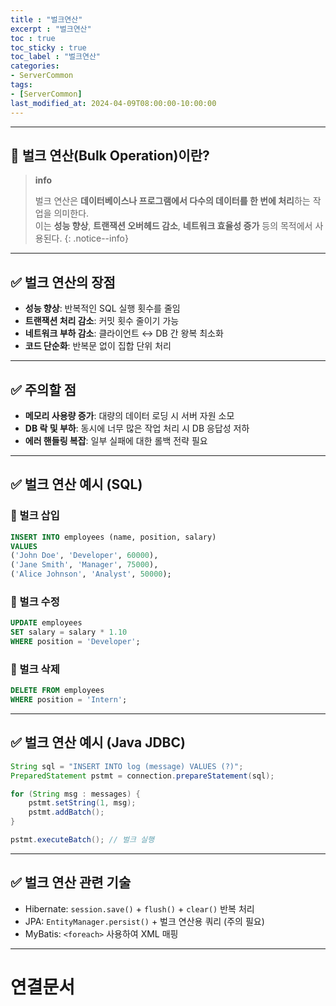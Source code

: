 ```yaml
---
title : "벌크연산"
excerpt : "벌크연산"
toc : true
toc_sticky : true
toc_label : "벌크연산"
categories:
- ServerCommon
tags:
- [ServerCommon]
last_modified_at: 2024-04-09T08:00:00-10:00:00
---
```

  
---
  
## 📌 벌크 연산(Bulk Operation)이란?

> **info**
>
> 벌크 연산은 **데이터베이스나 프로그램에서 다수의 데이터를 한 번에 처리**하는 작업을 의미한다.  
> 이는 **성능 향상**, **트랜잭션 오버헤드 감소**, **네트워크 효율성 증가** 등의 목적에서 사용된다. 
{: .notice--info}  

---
  
## ✅ 벌크 연산의 장점

- **성능 향상**: 반복적인 SQL 실행 횟수를 줄임
- **트랜잭션 처리 감소**: 커밋 횟수 줄이기 가능
- **네트워크 부하 감소**: 클라이언트 ↔ DB 간 왕복 최소화
- **코드 단순화**: 반복문 없이 집합 단위 처리

---
  
## ✅ 주의할 점

- **메모리 사용량 증가**: 대량의 데이터 로딩 시 서버 자원 소모
- **DB 락 및 부하**: 동시에 너무 많은 작업 처리 시 DB 응답성 저하
- **에러 핸들링 복잡**: 일부 실패에 대한 롤백 전략 필요

---
  
## ✅ 벌크 연산 예시 (SQL)
  
### 🔹 벌크 삽입
  
```sql
INSERT INTO employees (name, position, salary) 
VALUES 
('John Doe', 'Developer', 60000), 
('Jane Smith', 'Manager', 75000), 
('Alice Johnson', 'Analyst', 50000);
```
  
### 🔹 벌크 수정
  
```sql
UPDATE employees 
SET salary = salary * 1.10 
WHERE position = 'Developer';
```
  
### 🔹 벌크 삭제
  
```sql
DELETE FROM employees 
WHERE position = 'Intern';
```

---
  
## ✅ 벌크 연산 예시 (Java JDBC)
  
```java
String sql = "INSERT INTO log (message) VALUES (?)";
PreparedStatement pstmt = connection.prepareStatement(sql);

for (String msg : messages) {
    pstmt.setString(1, msg);
    pstmt.addBatch();
}

pstmt.executeBatch(); // 벌크 실행
```

---
  
## ✅ 벌크 연산 관련 기술

- Hibernate: `session.save()` + `flush()` + `clear()` 반복 처리
- JPA: `EntityManager.persist()` + 벌크 연산용 쿼리 (주의 필요)
- MyBatis: `<foreach>` 사용하여 XML 매핑

---
  
# 연결문서